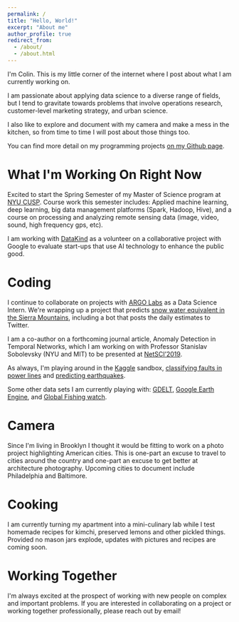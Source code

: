 ```yaml
---
permalink: /
title: "Hello, World!"
excerpt: "About me"
author_profile: true
redirect_from: 
  - /about/
  - /about.html
---
```


I'm Colin. This is my little corner of the internet where I post about what I am currently working on. 

I am passionate about applying data science to a diverse range of fields, but I tend to gravitate towards problems that involve operations research, customer-level marketing strategy, and urban science. 

I also like to explore and document with my camera and make a mess in the kitchen, so from time to time I will post about those things too.

You can find more detail on my programming projects [on my Github page](https://github.com/7cb15).

What I'm Working On Right Now
======

Excited to start the Spring Semester of my Master of Science program at [NYU CUSP](http://cusp.nyu.edu/). Course work this semester includes: Applied machine learning, deep learning, big data management platforms (Spark, Hadoop, Hive), and a course on processing and analyzing remote sensing data (image, video, sound, high frequency gps, etc).

I am working with [DataKind](https://www.datakind.org/) as a volunteer on a collaborative project with Google to evaluate start-ups that use AI technology to enhance the public good. 

# Coding

I continue to collaborate on projects with [ARGO Labs](http://www.argolabs.org/) as a Data Science Intern. We're wrapping up a project that predicts [snow water equivalent in the Sierra Mountains](https://github.com/California-Data-Collaborative/snowbot), including a bot that posts the daily estimates to Twitter.

I am a co-author on a forthcoming journal article, Anomaly Detection in Temporal Networks, which I am working on with Professor Stanislav Sobolevsky (NYU and MIT) to be presented at [NetSCI’2019](http://vermontcomplexsystems.org/events/netsci/).

As always, I'm playing around in the [Kaggle](https://www.kaggle.com/) sandbox, [classifying faults in power lines](https://www.kaggle.com/c/vsb-power-line-fault-detection#description) and [predicting earthquakes](https://www.kaggle.com/c/LANL-Earthquake-Prediction?utm_medium=email&utm_source=intercom&utm_campaign=comp-launch-lanl). 

Some other data sets I am currently playing with: [GDELT](https://gdeltproject.org), [Google Earth Engine](https://earthengine.google.com/), and [Global Fishing watch](https://globalfishingwatch.org/datasets-and-code/). 

# Camera

Since I'm living in Brooklyn I thought it would be fitting to work on a photo project highlighting American cities. This is one-part an excuse to travel to cities around the country and one-part an excuse to get better at architecture photography. Upcoming cities to document include Philadelphia and Baltimore.

# Cooking

I am currently turning my apartment into a mini-culinary lab while I test homemade recipes for kimchi, preserved lemons and other pickled things. Provided no mason jars explode, updates with pictures and recipes are coming soon.

Working Together
======

I'm always excited at the prospect of working with new people on complex and important problems. If you are interested in collaborating on a project or working together professionally, please reach out by email!
